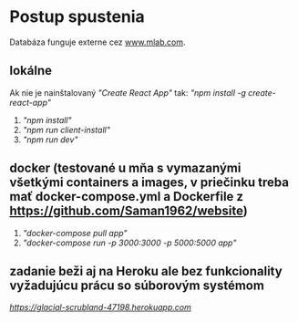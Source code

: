 # Postup spustenia

Databáza funguje externe cez www.mlab.com.

## lokálne

Ak nie je nainštalovaný *"Create React App"* tak: *"npm install -g create-react-app"*
1. _"npm install"_
2. _"npm run client-install"_
3. _"npm run dev"_

## docker (testované u mňa s vymazanými všetkými containers a images, v priečinku treba mať docker-compose.yml a Dockerfile z https://github.com/Saman1962/website)

1. _"docker-compose pull app"_
2. _"docker-compose run -p 3000:3000 -p 5000:5000 app"_

## zadanie beži aj na Heroku ale bez funkcionality vyžadujúcu prácu so súborovým systémom

_https://glacial-scrubland-47198.herokuapp.com_
